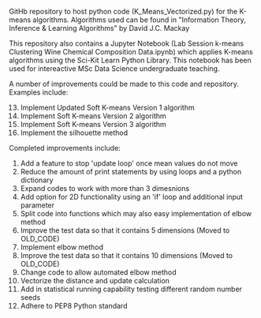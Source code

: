 GitHb repository to host python code (K_Means_Vectorized.py) for the K-means algorithms.
Algorithms used can be found in "Information Theory, Inference & Learning Algorithms" by David J.C. Mackay

This repository also contains a Jupyter Notebook (Lab Session k-means Clustering Wine Chemical Composition Data.ipynb) which applies K-means algorithms using the Sci-Kit Learn Python Library. This notebook has been used for intereactive MSc Data Science undergraduate teaching.

A number of improvements could be made to this code and repository. Examples include:

13) Implement Updated Soft K-means Version 1 algorithm
14) Implement Soft K-means Version 2 algorithm
15) Implement Soft K-means Version 3 algorithm
16) Implement the silhouette method

Completed improvements include:

01) Add a feature to stop 'update loop' once mean values do not move
02) Reduce the amount of print statements by using loops and a python dictionary
03) Expand codes to work with more than 3 dimesnions
04) Add option for 2D functionality using an 'if' loop and additional input parameter
05) Split code into functions which may also easy implementation of elbow method
06) Improve the test data so that it contains 5 dimensions (Moved to OLD_CODE)
07) Implement elbow method
08) Improve the test data so that it contains 10 dimensions (Moved to OLD_CODE)
09) Change code to allow automated elbow method
10) Vectorize the distance and update calculation
11) Add in statistical running capability testing different random number seeds
12) Adhere to PEP8 Python standard
